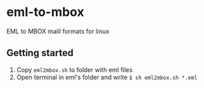 # eml-to-mbox
EML to MBOX malil formats for linux

## Getting started
1. Copy ```eml2mbox.sh``` to folder with eml files
2. Open terminal in eml's folder and write ```$ sh eml2mbox.sh *.eml```
